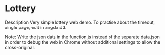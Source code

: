 # Lottery
Description
Very simple lottery web demo. 
To practise about the timeout, single page, edit in angularJS.

Note: Write the json data in the function.js instead of the separate data.json in order to debug the web in Chrome without additional settings to allow the cross-original. 



